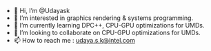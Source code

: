 - 👋 Hi, I’m @Udayask
- 👀 I’m interested in graphics rendering & systems programming.
- 🌱 I’m currently learning DPC++, CPU-GPU optimizations for UMDs. 
- 💞️ I’m looking to collaborate on CPU-GPU optimizations for UMDs.
- 📫 How to reach me : udaya.s.k@intel.com

<!---
Udayask/Udayask is a ✨ special ✨ repository because its `README.md` (this file) appears on your GitHub profile.
You can click the Preview link to take a look at your changes.
--->
